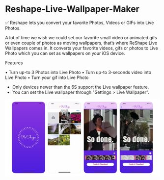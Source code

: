 # Reshape-Live-Wallpaper-Maker
✅ Reshape lets you convert your favorite Photos, Videos or GIFs into Live Photos.

A lot of time we wish we could set our favorite small video or animated gifs or even couple of photos as moving wallpapers, that’s where ReShape:Live Wallpapers comes in. It converts your favorite videos, gifs or photos to Live Photo which you can set as wallpapers on your iOS device.

Features

• Turn up-to 3 Photos into Live Photo
• Turn up-to 3-seconds video into Live Photo
• Turn your gif into Live Photo

* Only devices newer than the 6S support the Live wallpaper feature.
* You can set the Live wallpaper through "Settings > Live Wallpaper”.

![](screenshot.png)
